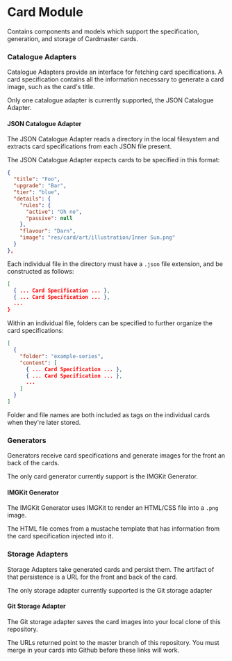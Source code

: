 # Card Module

Contains components and models which support the specification, generation, and storage of Cardmaster cards.

### Catalogue Adapters

Catalogue Adapters provide an interface for fetching card specifications. A card specification contains all the information necessary to generate a card image, such as the card's title.

Only one catalogue adapter is currently supported, the JSON Catalogue Adapter.

#### JSON Catalogue Adapter
The JSON Catalogue Adapter reads a directory in the local filesystem and extracts card specifications from each JSON file present.

The JSON Catalogue Adapter expects cards to be specified in this format:
```json
{
  "title": "Foo",
  "upgrade": "Bar",
  "tier": "blue",
  "details": {
    "rules": {
      "active": "Oh no",
      "passive": null
    },
    "flavour": "Darn",
    "image": "res/card/art/illustration/Inner Sun.png"
  }
},
```

Each individual file in the directory must have a `.json` file extension, and be constructed as follows:
```json
[
  { ... Card Specification ... },
  { ... Card Specification ... },
  ...
}
```

Within an individual file, folders can be specified to further organize the card specifications:
```json
[
  {
    "folder": "example-series",
    "content": [
      { ... Card Specification ... },
      { ... Card Specification ... },
      ...
    ]
  }
]
```

Folder and file names are both included as tags on the individual cards when they're later stored.

### Generators

Generators receive card specifications and generate images for the front an back of the cards.

The only card generator currently support is the IMGKit Generator.

#### IMGKit Generator

The IMGKit Generator uses IMGKit to render an HTML/CSS file into a `.png` image.

The HTML file comes from a mustache template that has information from the card specification injected into it.

### Storage Adapters

Storage Adapters take generated cards and persist them. The artifact of that persistence is a URL for the front and back of the card.

The only storage adapter currently supported is the Git storage adapter

#### Git Storage Adapter

The Git storage adapter saves the card images into your local clone of this repository.

The URLs returned point to the master branch of this repository. You must merge in your cards into Github before these links will work.
